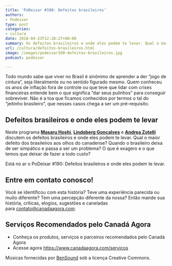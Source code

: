```yaml
---
title: 'PoDeixar #190: Defeitos brasileiros'
authors:
- Podeixar
type: post
categories:
- cultura
date: 2018-04-23T12:28:27+00:00
summary: Os defeitos brasileiros e onde eles podem te levar. Qual o maior defeito dos brasileiros aos olhos do canadense? Quando o brasileiro deixa de ser simpático e passa a ser um problema? O que é exagero e o que temos que deixar de fazer a todo custo?
url: /cultura/defeitos-brasileiros.html
image: /images/podeixar190-defeitos-brasileiros.jpg
podcast: podeixar

---
```

<p class="p1">
  <span class="s1">Todo mundo sabe que viver no Brasil é sinônimo de aprender a der &#8220;jogo de cintura&#8221;, seja literalmente ou no sentido </span><span class="s1">figurado mesmo. Quem conheceu os anos de inflação fora de controle ou que teve que lidar com crises financeiras entende </span><span class="s1">bem o que significa &#8220;dar seus pulinhos&#8221; para conseguir sobreviver. Não é a toa que ficamos conhecidos por termos o tal </span><span class="s1">do &#8220;jeitinho brasileiro&#8221;, que nesses casos chega a ser um pré-requisito.</span>
</p>

## Defeitos brasileiros e onde eles podem te levar

Neste programa [**Masaru Hoshi**][1], **[Lindoberg Gonçalves][2]** e [**Andrea Zotelli**][3] discutem os defeitos brasileiros e onde eles podem te levar. Qual o maior defeito dos brasileiros aos olhos do canadense? Quando o brasileiro deixa de ser simpático e passa a ser um problema? O que é exagero e o que temos que deixar de fazer a todo custo?

Está no ar o PoDeixar #190: Defeitos brasileiros e onde eles podem te levar.



## Entre em contato conosco!

Você se identificou com esta história? Teve uma experiência parecida ou muito diferente? Tem uma percepção diferente da nossa? Então mande sua história, críticas, elogios, sugestões e caneladas para <contato@canadaagora.com>.

## Serviços Recomendados pelo Canadá Agora

  * Conheça os produtos, serviços e parceiros recomendados pelo Canadá Agora
  * Acesse agora <https://www.canadaagora.com/servicos>

Músicas fornecidas por <a href="http://www.bensound.com/" target="_blank" rel="noopener noreferrer">BenSound</a> sob a licença Creative Commons.

 [1]: /japa
 [2]: /berg
 [3]: /andreazotelli